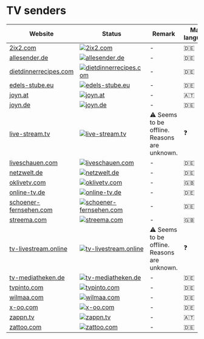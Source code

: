 # TV senders

|Website|Status|Remark|Main language|
|-|-|-|-|
|[2ix2.com](https://2ix2.com/)|[![2ix2.com](https://img.shields.io/website?down_color=red&down_message=offline&up_color=green&up_message=online&url=https%3A%2F%2F2ix2.com)](https://2ix2.com/)|-|🇩🇪|
|[allesender.de](http://allesender.de/)|[![allesender.de](https://img.shields.io/website?down_color=red&down_message=offline&up_color=green&up_message=online&url=http%3A%2F%2Fallesender.de)](http://allesender.de/)|-|🇩🇪|
|[dietdinnerrecipes.com](https://dietdinnerrecipes.com/)|[![dietdinnerrecipes.com](https://img.shields.io/website?down_color=red&down_message=offline&up_color=green&up_message=online&url=https%3A%2F%2Fdietdinnerrecipes.com)](https://dietdinnerrecipes.com/)|-|🇩🇪|
|[edels-stube.eu](https://edels-stube.eu/)|[![edels-stube.eu](https://img.shields.io/website?down_color=red&down_message=offline&up_color=green&up_message=online&url=https%3A%2F%2Fedels-stube.eu)](https://edels-stube.eu/)|-|🇩🇪|
|[joyn.at](https://joyn.at/)|[![joyn.at](https://img.shields.io/website?down_color=red&down_message=offline&up_color=green&up_message=online&url=https%3A%2F%2Fjoyn.at)](https://joyn.at/)|-|🇦🇹|
|[joyn.de](https://joyn.de/)|[![joyn.de](https://img.shields.io/website?down_color=red&down_message=offline&up_color=green&up_message=online&url=https%3A%2F%2Fjoyn.de)](https://joyn.de/)|-|🇩🇪|
|[live-stream.tv](https://live-stream.tv/)|[![live-stream.tv](https://img.shields.io/website?down_color=red&down_message=offline&up_color=green&up_message=online&url=https%3A%2F%2Flive-stream.tv)](https://live-stream.tv/)|⚠️ Seems to be offline. Reasons are unknown.|❓|
|[liveschauen.com](https://liveschauen.com/)|[![liveschauen.com](https://img.shields.io/website?down_color=red&down_message=offline&up_color=green&up_message=online&url=https%3A%2F%2Fliveschauen.com)](https://liveschauen.com/)|-|🇩🇪|
|[netzwelt.de](https://netzwelt.de/)|[![netzwelt.de](https://img.shields.io/website?down_color=red&down_message=offline&up_color=green&up_message=online&url=https%3A%2F%2Fnetzwelt.de)](https://netzwelt.de/)|-|🇩🇪|
|[oklivetv.com](https://oklivetv.com/)|[![oklivetv.com](https://img.shields.io/website?down_color=red&down_message=offline&up_color=green&up_message=online&url=https%3A%2F%2Foklivetv.com)](https://oklivetv.com/)|-|🇬🇧|
|[online-tv.de](https://online-tv.de/)|[![online-tv.de](https://img.shields.io/website?down_color=red&down_message=offline&up_color=green&up_message=online&url=https%3A%2F%2Fonline-tv.de)](https://online-tv.de/)|-|🇩🇪|
|[schoener-fernsehen.com](https://schoener-fernsehen.com/)|[![schoener-fernsehen.com](https://img.shields.io/website?down_color=red&down_message=offline&up_color=green&up_message=online&url=https%3A%2F%2Fschoener-fernsehen.com)](https://schoener-fernsehen.com/)|-|🇩🇪|
|[streema.com](https://streema.com/)|[![streema.com](https://img.shields.io/website?down_color=red&down_message=offline&up_color=green&up_message=online&url=https%3A%2F%2Fstreema.com)](https://streema.com/)|-|🇬🇧|
|[tv-livestream.online](https://tv-livestream.online/)|[![tv-livestream.online](https://img.shields.io/website?down_color=red&down_message=offline&up_color=green&up_message=online&url=https%3A%2F%2Ftv-livestream.online)](https://tv-livestream.online/)|⚠️ Seems to be offline. Reasons are unknown.|❓|
|[tv-mediatheken.de](http://tv-mediatheken.de/)|[![tv-mediatheken.de](https://img.shields.io/website?down_color=red&down_message=offline&up_color=green&up_message=online&url=http%3A%2F%2Ftv-mediatheken.de)](http://tv-mediatheken.de/)|-|🇩🇪|
|[tvpinto.com](https://tvpinto.com/)|[![tvpinto.com](https://img.shields.io/website?down_color=red&down_message=offline&up_color=green&up_message=online&url=https%3A%2F%2Ftvpinto.com)](https://tvpinto.com/)|-|🇩🇪|
|[wilmaa.com](https://wilmaa.com/)|[![wilmaa.com](https://img.shields.io/website?down_color=red&down_message=offline&up_color=green&up_message=online&url=https%3A%2F%2Fwilmaa.com)](https://wilmaa.com/)|-|🇩🇪|
|[x-oo.com](https://x-oo.com/)|[![x-oo.com](https://img.shields.io/website?down_color=red&down_message=offline&up_color=green&up_message=online&url=https%3A%2F%2Fx-oo.com)](https://x-oo.com/)|-|🇩🇪|
|[zappn.tv](https://zappn.tv/)|[![zappn.tv](https://img.shields.io/website?down_color=red&down_message=offline&up_color=green&up_message=online&url=https%3A%2F%2Fzappn.tv)](https://zappn.tv/)|-|🇦🇹|
|[zattoo.com](https://zattoo.com/)|[![zattoo.com](https://img.shields.io/website?down_color=red&down_message=offline&up_color=green&up_message=online&url=https%3A%2F%2Fzattoo.com)](https://zattoo.com/)|-|🇩🇪|
